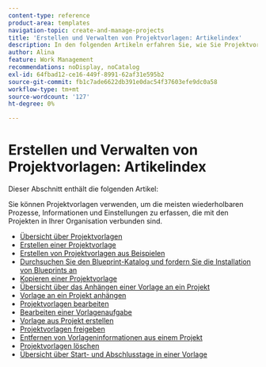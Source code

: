 ```yaml
---
content-type: reference
product-area: templates
navigation-topic: create-and-manage-projects
title: 'Erstellen und Verwalten von Projektvorlagen: Artikelindex'
description: In den folgenden Artikeln erfahren Sie, wie Sie Projektvorlagen erstellen und verwalten.
author: Alina
feature: Work Management
recommendations: noDisplay, noCatalog
exl-id: 64fbad12-ce16-449f-8991-62af31e595b2
source-git-commit: fb1c7ade6622db391e0dac54f37603efe9dc0a58
workflow-type: tm+mt
source-wordcount: '127'
ht-degree: 0%

---
```


# Erstellen und Verwalten von Projektvorlagen: Artikelindex

Dieser Abschnitt enthält die folgenden Artikel:

Sie können Projektvorlagen verwenden, um die meisten wiederholbaren Prozesse, Informationen und Einstellungen zu erfassen, die mit den Projekten in Ihrer Organisation verbunden sind.

* [Übersicht über Projektvorlagen](../../../manage-work/projects/create-and-manage-templates/project-template-overview.md)
* [Erstellen einer Projektvorlage](../../../manage-work/projects/create-and-manage-templates/create-template.md)
* [Erstellen von Projektvorlagen aus Beispielen](../../../manage-work/projects/create-and-manage-templates/create-templates-from-examples.md)
* [Durchsuchen Sie den Blueprint-Katalog und fordern Sie die Installation von Blueprints an](../../../administration-and-setup/blueprints/browse-catalog.md)
* [Kopieren einer Projektvorlage](../../../manage-work/projects/create-and-manage-templates/copy-template.md)
* [Übersicht über das Anhängen einer Vorlage an ein Projekt](../../../manage-work/projects/create-and-manage-templates/attach-template-to-project-overview.md)
* [Vorlage an ein Projekt anhängen](../../../manage-work/projects/create-and-manage-templates/attach-template-to-project.md)
* [Projektvorlagen bearbeiten](../../../manage-work/projects/create-and-manage-templates/edit-templates.md)
* [Bearbeiten einer Vorlagenaufgabe](../../../manage-work/projects/create-and-manage-templates/edit-template-task.md)
* [Vorlage aus Projekt erstellen](../../../manage-work/projects/create-and-manage-templates/create-template-from-project.md)
* [Projektvorlagen freigeben](../../../manage-work/projects/create-and-manage-templates/share-project-template.md)
* [Entfernen von Vorlageninformationen aus einem Projekt](../../../manage-work/projects/create-and-manage-templates/remove-template-from-project.md)
* [Projektvorlagen löschen](../../../manage-work/projects/create-and-manage-templates/delete-templates.md)
* [Übersicht über Start- und Abschlusstage in einer Vorlage](../../../manage-work/projects/create-and-manage-templates/overview-of-start-completion-day-on-template.md)
